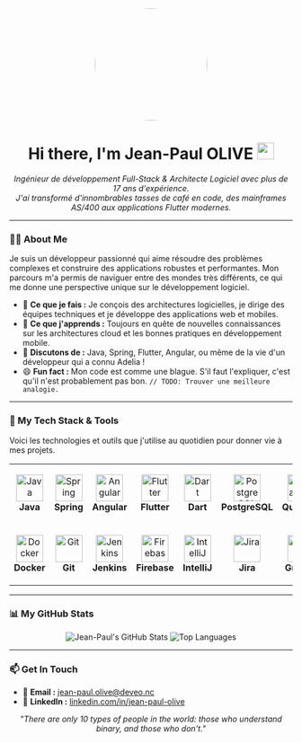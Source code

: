 <div align="center">
  <img src="https://avatars.githubusercontent.com/u/8486119?v=4" width="200" height="200" style="border-radius:50%; object-fit: cover;"/>
  <h1>
    Hi there, I'm Jean-Paul OLIVE 
    <img src="https://media.giphy.com/media/hvRJCLFzcasrR4ia7z/giphy.gif" width="30px"/>
  </h1>
</div>

<p align="center">
  <i>Ingénieur de développement Full-Stack & Architecte Logiciel avec plus de 17 ans d'expérience. <br> J'ai transformé d'innombrables tasses de café en code, des mainframes AS/400 aux applications Flutter modernes.</i>
</p>

---

### 👨‍💻 About Me

Je suis un développeur passionné qui aime résoudre des problèmes complexes et construire des applications robustes et performantes. Mon parcours m'a permis de naviguer entre des mondes très différents, ce qui me donne une perspective unique sur le développement logiciel.

- 🔭 **Ce que je fais :** Je conçois des architectures logicielles, je dirige des équipes techniques et je développe des applications web et mobiles.
- 🌱 **Ce que j'apprends :** Toujours en quête de nouvelles connaissances sur les architectures cloud et les bonnes pratiques en développement mobile.
- 💬 **Discutons de :** Java, Spring, Flutter, Angular, ou même de la vie d'un développeur qui a connu Adelia !
- 😄 **Fun fact :** Mon code est comme une blague. S'il faut l'expliquer, c'est qu'il n'est probablement pas bon. `// TODO: Trouver une meilleure analogie.`

---

### 🚀 My Tech Stack & Tools

Voici les technologies et outils que j'utilise au quotidien pour donner vie à mes projets.

<table>
  <tr>
    <td align="center" height="108" width="108">
      <img src="https://cdn.jsdelivr.net/gh/devicons/devicon/icons/java/java-original-wordmark.svg" width="48" height="48" alt="Java" />
      <br><strong>Java</strong>
    </td>
    <td align="center" height="108" width="108">
      <img src="https://cdn.jsdelivr.net/gh/devicons/devicon/icons/spring/spring-original-wordmark.svg" width="48" height="48" alt="Spring" />
      <br><strong>Spring</strong>
    </td>
    <td align="center" height="108" width="108">
      <img src="https://cdn.jsdelivr.net/gh/devicons/devicon/icons/angularjs/angularjs-original.svg" width="48" height="48" alt="Angular" />
      <br><strong>Angular</strong>
    </td>
    <td align="center" height="108" width="108">
      <img src="https://cdn.jsdelivr.net/gh/devicons/devicon/icons/flutter/flutter-original.svg" width="48" height="48" alt="Flutter" />
      <br><strong>Flutter</strong>
    </td>
    <td align="center" height="108" width="108">
      <img src="https://cdn.jsdelivr.net/gh/devicons/devicon/icons/dart/dart-original-wordmark.svg" width="48" height="48" alt="Dart" />
      <br><strong>Dart</strong>
    </td>
    <td align="center" height="108" width="108">
      <img src="https://cdn.jsdelivr.net/gh/devicons/devicon/icons/postgresql/postgresql-original-wordmark.svg" width="48" height="48" alt="PostgreSQL" />
      <br><strong>PostgreSQL</strong>
    </td>
    <td align="center" height="108" width="108">
      <img src="https://cdn.jsdelivr.net/gh/devicons/devicon@latest/icons/quarkus/quarkus-original-wordmark.svg" width="48" height="48" alt="Quarkus"/>
      <br><strong>Quarkus</strong>
    </td>
  </tr>
  <tr>
    <td align="center" height="108" width="108">
      <img src="https://cdn.jsdelivr.net/gh/devicons/devicon/icons/docker/docker-original-wordmark.svg" width="48" height="48" alt="Docker" />
      <br><strong>Docker</strong>
    </td>
    <td align="center" height="108" width="108">
      <img src="https://cdn.jsdelivr.net/gh/devicons/devicon/icons/git/git-original-wordmark.svg" width="48" height="48" alt="Git" />
      <br><strong>Git</strong>
    </td>
    <td align="center" height="108" width="108">
      <img src="https://cdn.jsdelivr.net/gh/devicons/devicon/icons/jenkins/jenkins-original.svg" width="48" height="48" alt="Jenkins" />
      <br><strong>Jenkins</strong>
    </td>
    <td align="center" height="108" width="108">
      <img src="https://cdn.jsdelivr.net/gh/devicons/devicon/icons/firebase/firebase-plain-wordmark.svg" width="48" height="48" alt="Firebase" />
      <br><strong>Firebase</strong>
    </td>
    <td align="center" height="108" width="108">
      <img src="https://cdn.jsdelivr.net/gh/devicons/devicon/icons/intellij/intellij-original.svg" width="48" height="48" alt="IntelliJ" />
      <br><strong>IntelliJ</strong>
    </td>
    <td align="center" height="108" width="108">
      <img src="https://cdn.jsdelivr.net/gh/devicons/devicon/icons/jira/jira-original-wordmark.svg" width="48" height="48" alt="Jira" />
      <br><strong>Jira</strong>
    </td>
    <td align="center" height="108" width="108">
      <img src="https://cdn.jsdelivr.net/gh/devicons/devicon@latest/icons/groovy/groovy-original.svg" width="48" height="48" alt="Groovy"/>
      <br><strong>Groovy</strong>
    </td>
  </tr>
</table>

---

### 📊 My GitHub Stats

<p align="center">
  <img src="https://github-readme-stats.vercel.app/api?username=olivejp&show_icons=true&theme=radical&rank_icon=github" alt="Jean-Paul's GitHub Stats" />
  <img src="https://github-readme-stats.vercel.app/api/top-langs/?username=olivejp&layout=compact&theme=radical" alt="Top Languages" />
</p>

---

### 📫 Get In Touch

- 📧 **Email :** [jean-paul.olive@deveo.nc](mailto:jean-paul.olive@deveo.nc)
- 💼 **LinkedIn :** [linkedin.com/in/jean-paul-olive](https://www.linkedin.com/in/jean-paul-olive/)

<p align="center">
  <i>"There are only 10 types of people in the world: those who understand binary, and those who don't."</i>
</p>
